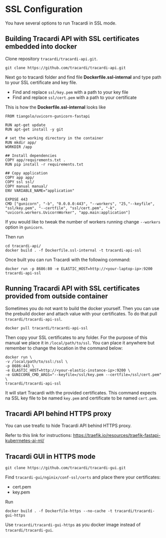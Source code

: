 # SSL Configuration

You have several options to run Tracardi in SSL mode.

## Building Tracardi API with SSL certificates embedded into docker

Clone repository `tracardi/tracardi-api.git`.

```
git clone https://github.com/tracardi/tracardi-api.git
```

Next go to tracardi folder and find file **Dockerfile.ssl-internal** and type path to your SSL certificate and key file. 

* Find and replace `ssl/key.pem` with a path to your key file
* Find and replace `ssl/cert.pem` with a path to your certificate

This is how the **Dockerfile.ssl-internal** looks like

```
FROM tiangolo/uvicorn-gunicorn-fastapi

RUN apt-get update
RUN apt-get install -y git

# set the working directory in the container
RUN mkdir app/
WORKDIR /app

## Install dependencies
COPY app/requirements.txt .
RUN pip install -r requirements.txt

## Copy application
COPY app app/
COPY ssl ssl/
COPY manual manual/
ENV VARIABLE_NAME="application"

EXPOSE 443
CMD ["gunicorn", "-b", "0.0.0.0:443", "--workers", "25,"--keyfile", "ssl/key.pem", "--certfile", "ssl/cert.pem", "-k", "uvicorn.workers.UvicornWorker", "app.main:application"]
```

If you would like to tweak the number of workers running change `--workers` option in `gunicorn`.

Then run

```
cd tracardi-api/
docker build . -f Dockerfile.ssl-internal -t tracardi-api-ssl
```

Once built you can run Tracardi with the following command:

```
docker run -p 8686:80 -e ELASTIC_HOST=http://<your-laptop-ip>:9200 tracardi-api-ssl
```

## Running Tracardi API with SSL certificates provided from outside container

Sometimes you do not want to build the docker yourself. Then you can use the prebuild docker and attach
value with your certificates. To do that pull `tracardi/tracardi-api-ssl`.

```
docker pull tracardi/tracardi-api-ssl
```

Then copy your SSL certificates to any folder. For the purpose of this manual we place it in `/local/path/to/ssl`.
You can place it anywhere but remember to change the location in the command below:

```
docker run \
-v /local/path/to/ssl:/ssl \
-p 8686:443 \
-e ELASTIC_HOST=http://<your-elastic-instance-ip>:9200 \
-e GUNICORN_CMD_ARGS="--keyfile=/ssl/key.pem --certfile=/ssl/cert.pem" \
tracardi/tracardi-api-ssl
```

It will start Tracardi with the provided certificates. This command expects na SSL key file to be named `key.pem` and
certificate to be named `cert.pem`.

## Tracardi API behind HTTPS proxy

You can use treafic to hide Tracardi API behind HTTPS proxy.

Refer to this link for instructions:
https://traefik.io/resources/traefik-fastapi-kuberrnetes-ai-ml/

## Tracardi GUI in HTTPS mode

```
git clone https://github.com/tracardi/tracardi-gui.git
```

Find `tracardi-gui/nginix/conf-ssl/certs` and place there your certificates:

* cert.pem
* key.pem

Run

```
docker build . -f Dockerfile-https --no-cache -t tracardi/tracardi-gui-https
```

Use `tracardi/tracardi-gui-https` as you docker image instead of `tracardi/tracardi-gui`.

